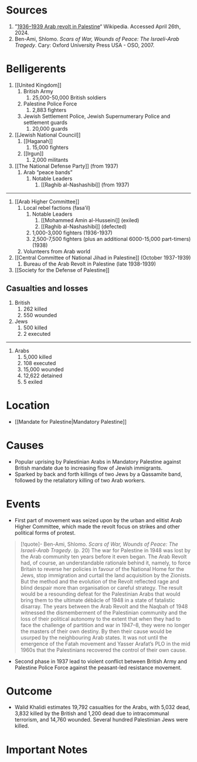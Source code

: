 # Sources
1. ”[1936–1939 Arab revolt in Palestine](https://en.wikipedia.org/wiki/1936%E2%80%931939_Arab_revolt_in_Palestine)“ Wikipedia. Accessed April 26th, 2024.
2. Ben-Ami, Shlomo. *Scars of War, Wounds of Peace: The Israeli-Arab Tragedy*. Cary: Oxford University Press USA - OSO, 2007.
# Belligerents
1. [[United Kingdom]]
	1. British Army
		1. 25,000-50,000 British soldiers
	2. Palestine Police Force
		1. 2,883 fighters
	3. Jewish Settlement Police, Jewish Supernumerary Police and settlement guards
		1. 20,000 guards
2. [[Jewish National Council]]
	1. [[Haganah]]
		1. 15,000 fighters
	2. [[Irgun]]
		1. 2,000 militants
3. [[The National Defense Party]] (from 1937)
	1. Arab “peace bands”
		1. Notable Leaders
			1. [[Raghib al-Nashashibi]] (from 1937)
_______
1. [[Arab Higher Committee]]
	1. Local rebel factions (fasa’il)
		1. Notable Leaders
			1. [[Mohammed Amin al-Husseini]] (exiled)
			2. [[Raghib al-Nashashibi]] (defected)
		2. 1,000-3,000 fighters (1936-1937)
		3. 2,500-7,500 fighters (plus an additional 6000-15,000 part-timers) (1938)
	2. Volunteers from Arab world
2. [[Central Committee of National Jihad in Palestine]] (October 1937-1939)
	1. Bureau of the Arab Revolt in Palestine (late 1938-1939)
3. [[Society for the Defense of Palestine]]
## Casualties and losses
1. British
	1. 262 killed
	2. 550 wounded
2. Jews
	1. 500 killed
	2. 2 executed
_____
1. Arabs
	1. 5,000 killed
	2. 108 executed
	3. 15,000 wounded
	4. 12,622 detained
	5. 5 exiled

# Location
- [[Mandate for Palestine|Mandatory Palestine]]
# Causes
- Popular uprising by Palestinian Arabs in Mandatory Palestine against British mandate due to increasing flow of Jewish immigrants.
- Sparked by back and forth killings of two Jews by a Qassamite band, followed by the retaliatory killing of two Arab workers.
# Events
- First part of movement was seized upon by the urban and elitist Arab Higher Committee, which made the revolt focus on strikes and other political forms of protest.
>[!quote]- Ben-Ami, Shlomo. *Scars of War, Wounds of Peace: The Israeli-Arab Tragedy*. (p. 20)
>The war for Palestine in 1948 was lost by the Arab community ten years before it even began. The Arab Revolt had, of course, an understandable rationale behind it, namely, to force Britain to reverse her policies in favour of the National Home for the Jews, stop immigration and curtail the land acquisition by the Zionists. But the method and the evolution of the Revolt reflected rage and blind despair more than organisation or careful strategy. The result would be a resounding defeat for the Palestinian Arabs that would bring them to the ultimate débâcle of 1948 in a state of fatalistic disarray. The years between the Arab Revolt and the Naqbah of 1948 witnessed the dismemberment of the Palestinian community and the loss of their political autonomy to the extent that when they had to face the challenge of partition and war in 1947–8, they were no longer the masters of their own destiny. By then their cause would be usurped by the neighbouring Arab states. It was not until the emergence of the Fatah movement and Yasser Arafat’s PLO in the mid 1960s that the Palestinians recovered the control of their own cause.
- Second phase in 1937 lead to violent conflict between British Army and Palestine Police Force against the peasant-led resistance movement.
# Outcome
- Walid Khalidi estimates 19,792 casualties for the Arabs, with 5,032 dead, 3,832 killed by the British and 1,200 dead due to intracommunal terrorism, and 14,760 wounded. Several hundred Palestinian Jews were killed.
# Important Notes